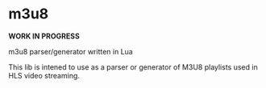 # m3u8

**WORK IN PROGRESS**

m3u8 parser/generator written in Lua

This lib is intened to use as a parser or generator of M3U8 playlists used in HLS video streaming.